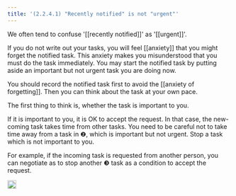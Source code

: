 ```yaml
---
title: '(2.2.4.1) "Recently notified" is not "urgent"'
---
```


We often tend to confuse '[[recently notified]]' as '[[urgent]]'.

If you do not write out your tasks, you will feel [[anxiety]] that you might forget the notified task. This anxiety makes you misunderstood that you must do the task immediately. You may start the notified task by putting aside an important but not urgent task you are doing now.

You should record the notified task first to avoid the [[anxiety of forgetting]]. Then you can think about the task at your own pace.

The first thing to think is, whether the task is important to you.

If it is important to you, it is OK to accept the request. In that case, the new-coming task takes time from other tasks.
You need to be careful not to take time away from a task in ❷, which is important but not urgent. Stop a task which is not important to you.

For example, if the incoming task is requested from another person, you can negotiate as to stop another ❸ task as a condition to accept the request.

<img src='https://scrapbox.io/api/pages/nishio-en/en/icon' alt='en.icon' height="19.5"/>